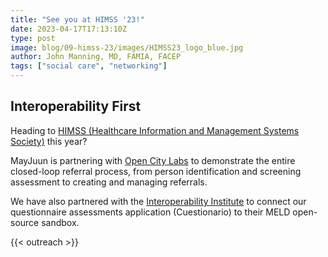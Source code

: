 ```yaml
---
title: "See you at HIMSS '23!"
date: 2023-04-17T17:13:10Z
type: post
image: blog/09-himss-23/images/HIMSS23_logo_blue.jpg
author: John Manning, MD, FAMIA, FACEP
tags: ["social care", "networking"]
---
```


## Interoperability First

Heading to [HIMSS (Healthcare Information and Management Systems Society)](https://www.himss.org/) this year?

MayJuun is partnering with [Open City Labs](https://www.opencitylabs.com/home/) to demonstrate the entire closed-loop referral process, from person identification and screening assessment to creating and managing referrals.

We have also partnered with the [Interoperability Institute](https://interoperabilityinstitute.org/) to connect our questionnaire assessments application (Cuestionario) to their MELD open-source sandbox.

{{< outreach >}}
